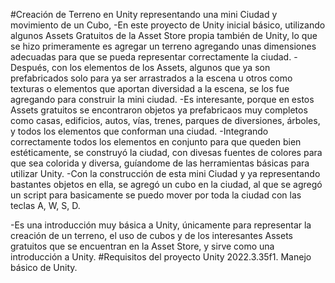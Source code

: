 #Creación de Terreno en Unity representando una mini Ciudad y movimiento de un Cubo, 
-En este proyecto de Unity inicial básico, utilizando algunos Assets Gratuitos de la Asset Store propia también de Unity, lo que se hizo primeramente es agregar un terreno agregando unas dimensiones adecuadas para que se pueda representar correctamente la ciudad.
-Después, con los elementos de los Assets, algunos que ya son prefabricados solo para ya ser arrastrados a la escena u otros como texturas o elementos que aportan diversidad a la escena, se los fue agregando para construir la mini ciudad.
-Es interesante, porque en estos Assets gratuitos se encontraron objetos ya prefabricaos muy completos como casas, edificios, autos, vías, trenes, parques de diversiones, árboles, y todos los elementos que conforman una ciudad.
-Integrando correctamente todos los elementos en conjunto para que queden bien estéticamente, se construyó la ciudad, con divesas fuentes de colores para que sea colorida y diversa, guíandome de las herramientas básicas para utilizar Unity.
-Con la construcción de esta mini Ciudad y ya representando bastantes objetos en ella, se agregó un cubo en la ciudad, al que se agregó un script para basicamente se puedo mover por toda la ciudad con las teclas A, W, S, D.

-Es una introducción muy básica a Unity, únicamente para representar la creación de un terreno, el uso de cubos y de los interesantes Assets gratuitos que se encuentran en la Asset Store, y sirve como una introducción a Unity.
#Requisitos del proyecto
Unity 2022.3.35f1.
Manejo básico de Unity.

